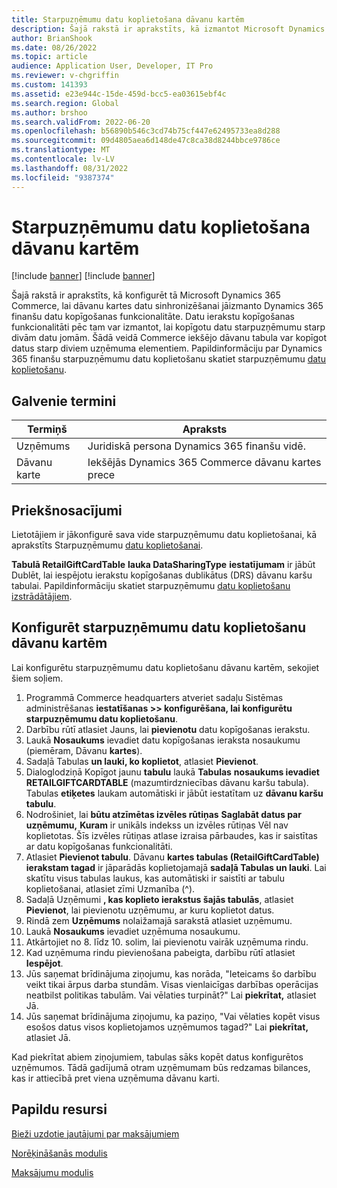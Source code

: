 ```yaml
---
title: Starpuzņēmumu datu koplietošana dāvanu kartēm
description: Šajā rakstā ir aprakstīts, kā izmantot Microsoft Dynamics 365 Commerce Dynamics 365 finanšu datu kopīgošanas funkcionalitāti datu apgabalos, lai sinhronizētu dāvanu kartes datus.
author: BrianShook
ms.date: 08/26/2022
ms.topic: article
audience: Application User, Developer, IT Pro
ms.reviewer: v-chgriffin
ms.custom: 141393
ms.assetid: e23e944c-15de-459d-bcc5-ea03615ebf4c
ms.search.region: Global
ms.author: brshoo
ms.search.validFrom: 2022-06-20
ms.openlocfilehash: b56890b546c3cd74b75cf447e62495733ea8d288
ms.sourcegitcommit: 09d4805aea6d148de47c8ca38d8244bbce9786ce
ms.translationtype: MT
ms.contentlocale: lv-LV
ms.lasthandoff: 08/31/2022
ms.locfileid: "9387374"
---
```

# <a name="cross-company-data-sharing-for-gift-cards"></a>Starpuzņēmumu datu koplietošana dāvanu kartēm

[!include [banner](../includes/banner.md)]
[!include [banner](../includes/preview-banner.md)]

Šajā rakstā ir aprakstīts, kā konfigurēt tā Microsoft Dynamics 365 Commerce, lai dāvanu kartes datu sinhronizēšanai jāizmanto Dynamics 365 finanšu datu kopīgošanas funkcionalitāte. Datu ierakstu kopīgošanas funkcionalitāti pēc tam var izmantot, lai kopīgotu datu starpuzņēmumu starp divām datu jomām. Šādā veidā Commerce iekšējo dāvanu tabula var kopīgot datus starp diviem uzņēmuma elementiem. Papildinformāciju par Dynamics 365 finanšu starpuzņēmumu datu koplietošanu skatiet starpuzņēmumu [datu koplietošanu](/dynamics365/fin-ops-core/dev-itpro/sysadmin/cross-company-data-sharing).

## <a name="key-terms"></a>Galvenie termini

| Termiņš | Apraksts |
|---|---|
| Uzņēmums | Juridiskā persona Dynamics 365 finanšu vidē. |
| Dāvanu karte | Iekšējās Dynamics 365 Commerce dāvanu kartes prece |

## <a name="prerequisites"></a>Priekšnosacījumi

Lietotājiem ir jākonfigurē sava vide starpuzņēmumu datu koplietošanai, kā aprakstīts Starpuzņēmumu [datu koplietošanai](/dynamics365/fin-ops-core/dev-itpro/sysadmin/cross-company-data-sharing).

**Tabulā RetailGiftCardTable** **lauka DataSharingType** **iestatījumam** ir jābūt Dublēt, lai iespējotu ierakstu kopīgošanas dublikātus (DRS) dāvanu karšu tabulai. Papildinformāciju skatiet starpuzņēmumu [datu koplietošanu izstrādātājiem](/dynamics365/fin-ops-core/dev-itpro/sysadmin/drs-srs-dev).

## <a name="configure-cross-company-data-sharing-for-gift-cards"></a>Konfigurēt starpuzņēmumu datu koplietošanu dāvanu kartēm

Lai konfigurētu starpuzņēmumu datu koplietošanu dāvanu kartēm, sekojiet šiem soļiem.

1. Programmā Commerce headquarters atveriet sadaļu Sistēmas administrēšanas **iestatīšanas \>\> konfigurēšana, lai konfigurētu starpuzņēmumu datu koplietošanu**.
1. Darbību rūtī atlasiet Jauns, lai **pievienotu** datu kopīgošanas ierakstu.
1. Laukā **Nosaukums** ievadiet datu kopīgošanas ieraksta nosaukumu (piemēram, Dāvanu **kartes**).
1. Sadaļā Tabulas **un lauki, ko koplietot**, atlasiet **Pievienot**.
1. Dialoglodziņā Kopīgot jaunu **tabulu** laukā **Tabulas** **nosaukums ievadiet RETAILGIFTCARDTABLE** (mazumtirdzniecības dāvanu karšu tabula). Tabulas **etiķetes** laukam automātiski ir jābūt iestatītam uz **dāvanu karšu tabulu**.
1. Nodrošiniet, lai **būtu atzīmētas izvēles rūtiņas** **Saglabāt datus par uzņēmumu,** **Kuram** ir unikāls indekss un izvēles rūtiņas Vēl nav koplietotas. Šīs izvēles rūtiņas atlase izraisa pārbaudes, kas ir saistītas ar datu kopīgošanas funkcionalitāti.
1. Atlasiet **Pievienot tabulu**. Dāvanu **kartes tabulas (RetailGiftCardTable) ierakstam tagad** ir jāparādās koplietojamajā **sadaļā Tabulas un lauki**. Lai skatītu visus tabulas laukus, kas automātiski ir saistīti ar tabulu koplietošanai, atlasiet zīmi Uzmanība (^).
1. Sadaļā Uzņēmumi **, kas koplieto ierakstus šajās tabulās**, atlasiet **Pievienot**, lai pievienotu uzņēmumu, ar kuru koplietot datus.
1. Rindā zem **Uzņēmums** nolaižamajā sarakstā atlasiet uzņēmumu.
1. Laukā **Nosaukums** ievadiet uzņēmuma nosaukumu.
1. Atkārtojiet no 8. līdz 10. solim, lai pievienotu vairāk uzņēmuma rindu.
1. Kad uzņēmuma rindu pievienošana pabeigta, darbību rūtī atlasiet **Iespējot**.
1. Jūs saņemat brīdinājuma ziņojumu, kas norāda, "Ieteicams šo darbību veikt tikai ārpus darba stundām. Visas vienlaicīgas darbības operācijas neatbilst politikas tabulām. Vai vēlaties turpināt?" Lai **piekrītat,** atlasiet Jā.
1. Jūs saņemat brīdinājuma ziņojumu, ka paziņo, "Vai vēlaties kopēt visus esošos datus visos koplietojamos uzņēmumos tagad?" Lai **piekrītat,** atlasiet Jā.

Kad piekrītat abiem ziņojumiem, tabulas sāks kopēt datus konfigurētos uzņēmumos. Tādā gadījumā otram uzņēmumam būs redzamas bilances, kas ir attiecībā pret viena uzņēmuma dāvanu karti.

## <a name="additional-resources"></a>Papildu resursi

[Bieži uzdotie jautājumi par maksājumiem](payments-retail.md)

[Norēķināšanās modulis](../add-checkout-module.md)

[Maksājumu modulis](../payment-module.md)
